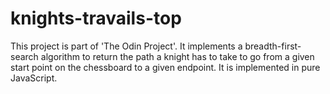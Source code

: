 # knights-travails-top

This project is part of 'The Odin Project'. It implements a breadth-first-search algorithm to return the path a knight has to take to go from a given start point on the chessboard to a given endpoint. It is implemented in pure JavaScript.
